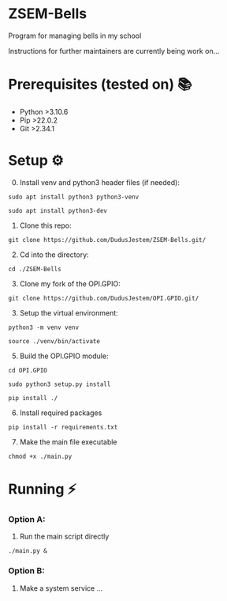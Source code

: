 # ZSEM-Bells

Program for managing bells in my school

Instructions for further maintainers are currently being work on...

# Prerequisites (tested on) 📚
- Python >3.10.6
- Pip >22.0.2
- Git >2.34.1

# Setup ⚙️
0. Install venv  and python3 header files (if needed):
```
sudo apt install python3 python3-venv
```
```
sudo apt install python3-dev
```
1. Clone this repo:
```
git clone https://github.com/DudusJestem/ZSEM-Bells.git/
```
2. Cd into the directory:
```
cd ./ZSEM-Bells
```
3. Clone my fork of the OPI.GPIO:
```
git clone https://github.com/DudusJestem/OPI.GPIO.git/
```
3. Setup the virtual environment:
```
python3 -m venv venv
```
```
source ./venv/bin/activate
```
5. Build the OPI.GPIO module:
```
cd OPI.GPIO
```
```
sudo python3 setup.py install
```
```
pip install ./
```
6. Install required packages
```
pip install -r requirements.txt
```
7. Make the main file executable 
```
chmod +x ./main.py
```

# Running ⚡
### Option A:
1. Run the main script directly
```
./main.py &
```
### Option B:
1. Make a system service
... 

